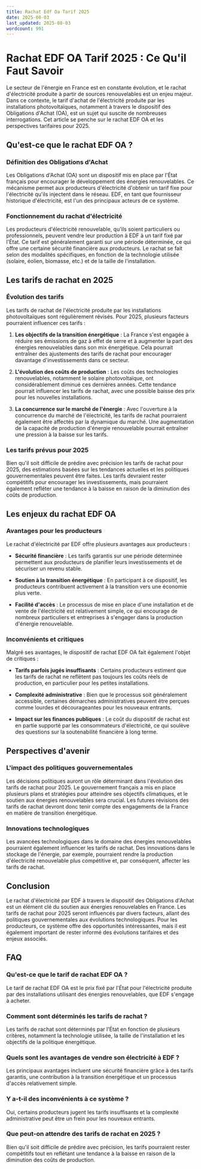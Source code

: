 ```yaml
---
title: Rachat Edf Oa Tarif 2025
date: 2025-08-03
last_updated: 2025-08-03
wordcount: 991
---
```


# Rachat EDF OA Tarif 2025 : Ce Qu'il Faut Savoir

Le secteur de l'énergie en France est en constante évolution, et le rachat d'électricité produite à partir de sources renouvelables est un enjeu majeur. Dans ce contexte, le tarif d'achat de l'électricité produite par les installations photovoltaïques, notamment à travers le dispositif des Obligations d'Achat (OA), est un sujet qui suscite de nombreuses interrogations. Cet article se penche sur le rachat EDF OA et les perspectives tarifaires pour 2025.

## Qu'est-ce que le rachat EDF OA ?

### Définition des Obligations d'Achat

Les Obligations d'Achat (OA) sont un dispositif mis en place par l'État français pour encourager le développement des énergies renouvelables. Ce mécanisme permet aux producteurs d'électricité d'obtenir un tarif fixe pour l'électricité qu'ils injectent dans le réseau. EDF, en tant que fournisseur historique d'électricité, est l'un des principaux acteurs de ce système.

### Fonctionnement du rachat d'électricité

Les producteurs d'électricité renouvelable, qu'ils soient particuliers ou professionnels, peuvent vendre leur production à EDF à un tarif fixé par l'État. Ce tarif est généralement garanti sur une période déterminée, ce qui offre une certaine sécurité financière aux producteurs. Le rachat se fait selon des modalités spécifiques, en fonction de la technologie utilisée (solaire, éolien, biomasse, etc.) et de la taille de l'installation.

## Les tarifs de rachat en 2025

### Évolution des tarifs

Les tarifs de rachat de l'électricité produite par les installations photovoltaïques sont régulièrement révisés. Pour 2025, plusieurs facteurs pourraient influencer ces tarifs :

1. **Les objectifs de la transition énergétique** : La France s'est engagée à réduire ses émissions de gaz à effet de serre et à augmenter la part des énergies renouvelables dans son mix énergétique. Cela pourrait entraîner des ajustements des tarifs de rachat pour encourager davantage d'investissements dans ce secteur.

2. **L'évolution des coûts de production** : Les coûts des technologies renouvelables, notamment le solaire photovoltaïque, ont considérablement diminué ces dernières années. Cette tendance pourrait influencer les tarifs de rachat, avec une possible baisse des prix pour les nouvelles installations.

3. **La concurrence sur le marché de l'énergie** : Avec l'ouverture à la concurrence du marché de l'électricité, les tarifs de rachat pourraient également être affectés par la dynamique du marché. Une augmentation de la capacité de production d'énergie renouvelable pourrait entraîner une pression à la baisse sur les tarifs.

### Les tarifs prévus pour 2025

Bien qu'il soit difficile de prédire avec précision les tarifs de rachat pour 2025, des estimations basées sur les tendances actuelles et les politiques gouvernementales peuvent être faites. Les tarifs devraient rester compétitifs pour encourager les investissements, mais pourraient également refléter une tendance à la baisse en raison de la diminution des coûts de production.

## Les enjeux du rachat EDF OA

### Avantages pour les producteurs

Le rachat d'électricité par EDF offre plusieurs avantages aux producteurs :

- **Sécurité financière** : Les tarifs garantis sur une période déterminée permettent aux producteurs de planifier leurs investissements et de sécuriser un revenu stable.

- **Soutien à la transition énergétique** : En participant à ce dispositif, les producteurs contribuent activement à la transition vers une économie plus verte.

- **Facilité d'accès** : Le processus de mise en place d'une installation et de vente de l'électricité est relativement simple, ce qui encourage de nombreux particuliers et entreprises à s'engager dans la production d'énergie renouvelable.

### Inconvénients et critiques

Malgré ses avantages, le dispositif de rachat EDF OA fait également l'objet de critiques :

- **Tarifs parfois jugés insuffisants** : Certains producteurs estiment que les tarifs de rachat ne reflètent pas toujours les coûts réels de production, en particulier pour les petites installations.

- **Complexité administrative** : Bien que le processus soit généralement accessible, certaines démarches administratives peuvent être perçues comme lourdes et décourageantes pour les nouveaux entrants.

- **Impact sur les finances publiques** : Le coût du dispositif de rachat est en partie supporté par les consommateurs d'électricité, ce qui soulève des questions sur la soutenabilité financière à long terme.

## Perspectives d'avenir

### L'impact des politiques gouvernementales

Les décisions politiques auront un rôle déterminant dans l'évolution des tarifs de rachat pour 2025. Le gouvernement français a mis en place plusieurs plans et stratégies pour atteindre ses objectifs climatiques, et le soutien aux énergies renouvelables sera crucial. Les futures révisions des tarifs de rachat devront donc tenir compte des engagements de la France en matière de transition énergétique.

### Innovations technologiques

Les avancées technologiques dans le domaine des énergies renouvelables pourraient également influencer les tarifs de rachat. Des innovations dans le stockage de l'énergie, par exemple, pourraient rendre la production d'électricité renouvelable plus compétitive et, par conséquent, affecter les tarifs de rachat.

## Conclusion

Le rachat d'électricité par EDF à travers le dispositif des Obligations d'Achat est un élément clé du soutien aux énergies renouvelables en France. Les tarifs de rachat pour 2025 seront influencés par divers facteurs, allant des politiques gouvernementales aux évolutions technologiques. Pour les producteurs, ce système offre des opportunités intéressantes, mais il est également important de rester informé des évolutions tarifaires et des enjeux associés.

## FAQ

### Qu'est-ce que le tarif de rachat EDF OA ?

Le tarif de rachat EDF OA est le prix fixé par l'État pour l'électricité produite par des installations utilisant des énergies renouvelables, que EDF s'engage à acheter.

### Comment sont déterminés les tarifs de rachat ?

Les tarifs de rachat sont déterminés par l'État en fonction de plusieurs critères, notamment la technologie utilisée, la taille de l'installation et les objectifs de la politique énergétique.

### Quels sont les avantages de vendre son électricité à EDF ?

Les principaux avantages incluent une sécurité financière grâce à des tarifs garantis, une contribution à la transition énergétique et un processus d'accès relativement simple.

### Y a-t-il des inconvénients à ce système ?

Oui, certains producteurs jugent les tarifs insuffisants et la complexité administrative peut être un frein pour les nouveaux entrants.

### Que peut-on attendre des tarifs de rachat en 2025 ?

Bien qu'il soit difficile de prédire avec précision, les tarifs pourraient rester compétitifs tout en reflétant une tendance à la baisse en raison de la diminution des coûts de production.